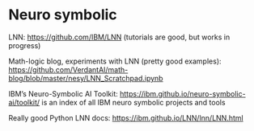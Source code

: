 # Neuro symbolic

LNN: https://github.com/IBM/LNN (tutorials are good, but works in progress)

Math-logic blog, experiments with LNN (pretty good examples): https://github.com/VerdantAI/math-blog/blob/master/nesy/LNN_Scratchpad.ipynb

IBM’s Neuro-Symbolic AI Toolkit: https://ibm.github.io/neuro-symbolic-ai/toolkit/ is an index of all IBM neuro symbolic projects and tools

Really good Python LNN docs: https://ibm.github.io/LNN/lnn/LNN.html


